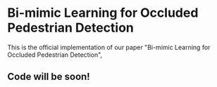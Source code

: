 # Bi-mimic Learning for Occluded Pedestrian Detection
This is the official implementation of our paper "Bi-mimic Learning for Occluded Pedestrian Detection",
## Code will be soon!
